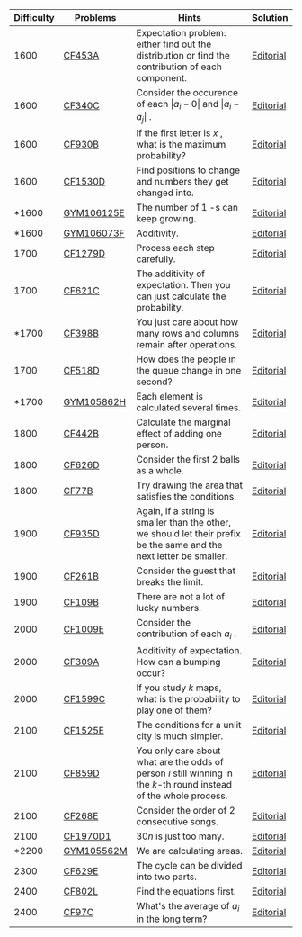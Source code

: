 | Difficulty | Problems | Hints | Solution |
| -------- | -------- | -------- | -------- |
| 1600 | [CF453A](https://codeforces.com/problemset/problem/453/A) | Expectation problem: either find out the distribution or find the contribution of each component. | [Editorial](https://github.com/Yawn-Sean/Daily_CF_Problems/blob/main/daily_problems/2024/03/0307/solution/cf453a.md) |
| 1600 | [CF340C](https://codeforces.com/problemset/problem/340/C) | Consider the occurence of each $\|a_i-0\|$ and $\|a_i-a_j\|$ . | [Editorial](https://github.com/Yawn-Sean/Daily_CF_Problems/blob/main/daily_problems/2025/01/0110/solution/cf340c.md) |
| 1600 | [CF930B](https://codeforces.com/problemset/problem/930/B) | If the first letter is $x$ , what is the maximum probability? | [Editorial](https://github.com/Yawn-Sean/Daily_CF_Problems/blob/main/daily_problems/2025/03/0328/solution/cf930b.md) |
| 1600 | [CF1530D](https://codeforces.com/problemset/problem/1530/D) | Find positions to change and numbers they get changed into. | [Editorial](https://github.com/Yawn-Sean/Daily_CF_Problems/blob/main/daily_problems/2025/04/0404/solution/cf1530d.md) |
| *1600 | [GYM106125E](https://codeforces.com/gym/106125/problem/E) | The number of $1$ -s can keep growing. | [Editorial](https://github.com/Yawn-Sean/Daily_CF_Problems/blob/main/daily_problems/2025/10/1025/solution/cf106125e.md) |
| *1600 | [GYM106073F](https://codeforces.com/gym/106073/problem/F) | Additivity. | [Editorial](https://github.com/Yawn-Sean/Daily_CF_Problems/blob/main/daily_problems/2025/11/1101/solution/cf106073f.md) |
| 1700 | [CF1279D](https://codeforces.com/problemset/problem/1279/D) | Process each step carefully. | [Editorial](https://github.com/Yawn-Sean/Daily_CF_Problems/blob/main/daily_problems/2024/09/0918/solution/cf1279d.md) |
| 1700 | [CF621C](https://codeforces.com/problemset/problem/621/C) | The additivity of expectation. Then you can just calculate the probability. | [Editorial](https://github.com/Yawn-Sean/Daily_CF_Problems/blob/main/daily_problems/2024/10/1030/solution/cf621c.md) |
| *1700 | [CF398B](https://codeforces.com/problemset/problem/398/B) | You just care about how many rows and columns remain after operations. | [Editorial](https://github.com/Yawn-Sean/Daily_CF_Problems/blob/main/daily_problems/2024/11/1128/solution/cf398b.md) |
| 1700 | [CF518D](https://codeforces.com/problemset/problem/518/D) | How does the people in the queue change in one second? | [Editorial](https://github.com/Yawn-Sean/Daily_CF_Problems/blob/main/daily_problems/2025/02/0212/solution/cf518d.md) |
| *1700 | [GYM105862H](https://codeforces.com/gym/105862/problem/H) | Each element is calculated several times. | [Editorial](https://github.com/Yawn-Sean/Daily_CF_Problems/blob/main/daily_problems/2025/09/0917/solution/cf105862h.md) |
| 1800 | [CF442B](https://codeforces.com/problemset/problem/442/B) | Calculate the marginal effect of adding one person. | [Editorial](https://github.com/Yawn-Sean/Daily_CF_Problems/blob/main/daily_problems/2024/07/0716/solution/cf442b.md) |
| 1800 | [CF626D](https://codeforces.com/problemset/problem/626/D) | Consider the first $2$ balls as a whole. | [Editorial](https://github.com/Yawn-Sean/Daily_CF_Problems/blob/main/daily_problems/2024/07/0730/solution/cf626d.md) |
| 1800 | [CF77B](https://codeforces.com/problemset/problem/77/B) | Try drawing the area that satisfies the conditions. | [Editorial](https://github.com/Yawn-Sean/Daily_CF_Problems/blob/main/daily_problems/2024/12/1223/solution/cf77b.md) |
| 1900 | [CF935D](https://codeforces.com/problemset/problem/935/D) | Again, if a string is smaller than the other, we should let their prefix be the same and the next letter be smaller. | [Editorial](https://github.com/Yawn-Sean/Daily_CF_Problems/blob/main/daily_problems/2024/09/0930/solution/cf935d.md) |
| 1900 | [CF261B](https://codeforces.com/problemset/problem/261/B) | Consider the guest that breaks the limit. | [Editorial](https://github.com/Yawn-Sean/Daily_CF_Problems/blob/main/daily_problems/2025/05/0520/solution/cf261b.md) |
| 1900 | [CF109B](https://codeforces.com/problemset/problem/109/B) | There are not a lot of lucky numbers. | [Editorial](https://github.com/Yawn-Sean/Daily_CF_Problems/blob/main/daily_problems/2025/05/0526/solution/cf109b.md) |
| 2000 | [CF1009E](https://codeforces.com/problemset/problem/1009/E) | Consider the contribution of each $a_i$ . | [Editorial](https://github.com/Yawn-Sean/Daily_CF_Problems/blob/main/daily_problems/2024/06/0626/solution/cf1009e.md) |
| 2000 | [CF309A](https://codeforces.com/problemset/problem/309/A) | Additivity of expectation. How can a bumping occur? | [Editorial](https://github.com/Yawn-Sean/Daily_CF_Problems/blob/main/daily_problems/2024/09/0919/solution/cf309a.md) |
| 2000 | [CF1599C](https://codeforces.com/problemset/problem/1599/C) | If you study $k$ maps, what is the probability to play one of them? | [Editorial](https://github.com/Yawn-Sean/Daily_CF_Problems/blob/main/daily_problems/2025/02/0227/solution/cf1599c.md) |
| 2100 | [CF1525E](https://codeforces.com/problemset/problem/1525/E) | The conditions for a unlit city is much simpler. | [Editorial](https://github.com/Yawn-Sean/Daily_CF_Problems/blob/main/daily_problems/2024/04/0426/solution/cf1525e.md) |
| 2100 | [CF859D](https://codeforces.com/problemset/problem/859/D) | You only care about what are the odds of person $i$ still winning in the $k$-th round instead of the whole process. | [Editorial](https://github.com/Yawn-Sean/Daily_CF_Problems/blob/main/daily_problems/2024/05/0510/solution/cf859d.md) |
| 2100 | [CF268E](https://codeforces.com/problemset/problem/268/E) | Consider the order of $2$ consecutive songs. | [Editorial](https://github.com/Yawn-Sean/Daily_CF_Problems/blob/main/daily_problems/2024/10/1018/solution/cf268e.md) |
| 2100 | [CF1970D1](https://codeforces.com/problemset/problem/1970/D1) | $30n$ is just too many. | [Editorial](https://github.com/Yawn-Sean/Daily_CF_Problems/blob/main/daily_problems/2025/08/0821/solution/cf1970d1.md) |
| *2200 | [GYM105562M](https://codeforces.com/gym/105562/problem/M) | We are calculating areas. | [Editorial](https://github.com/Yawn-Sean/Daily_CF_Problems/blob/main/daily_problems/2025/09/0917/solution/cf105562m.md) |
| 2300 | [CF629E](https://codeforces.com/problemset/problem/629/E) | The cycle can be divided into two parts. | [Editorial](https://github.com/Yawn-Sean/Daily_CF_Problems/blob/main/daily_problems/2025/01/0104/solution/cf629e.md) |
| 2400 | [CF802L](https://codeforces.com/problemset/problem/802/L) | Find the equations first. | [Editorial](https://github.com/Yawn-Sean/Daily_CF_Problems/blob/main/daily_problems/2025/07/0712/solution/cf802l.md) |
| 2400 | [CF97C](https://codeforces.com/problemset/problem/97/C) | What's the average of $a_i$ in the long term? | [Editorial](https://github.com/Yawn-Sean/Daily_CF_Problems/blob/main/daily_problems/2025/07/0726/solution/cf97c.md) |
